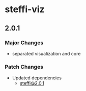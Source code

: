 # steffi-viz

## 2.0.1

### Major Changes

- separated visualization and core

### Patch Changes

- Updated dependencies
  - steffi@2.0.1
